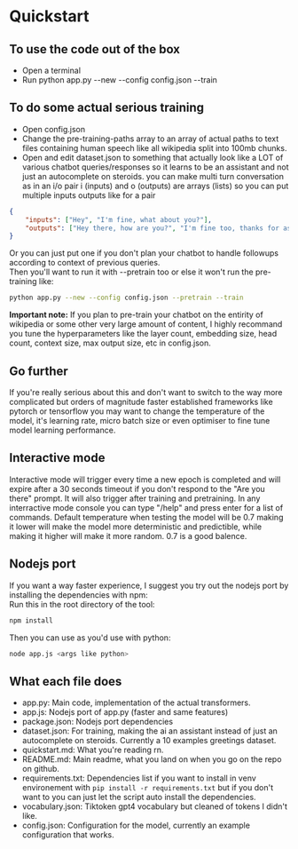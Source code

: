 # Quickstart
## To use the code out of the box
- Open a terminal
- Run python app.py --new --config config.json --train

## To do some actual serious training
- Open config.json
- Change the pre-training-paths array to an array of actual paths to text files containing human speech like all wikipedia split into 100mb chunks.
- Open and edit dataset.json to something that actually look like a LOT of various chatbot queries/responses so it learns to be an assistant and not just an autocomplete on steroids. you can make multi turn conversation as in an i/o pair i (inputs) and o (outputs) are arrays (lists) so you can put multiple inputs outputs like for a pair
```json
{
    "inputs": ["Hey", "I'm fine, what about you?"],
    "outputs": ["Hey there, how are you?", "I'm fine too, thanks for asking :D"]
}
```
Or you can just put one if you don't plan your chatbot to handle followups according to context of previous queries.
<br>
Then you'll want to run it with --pretrain too or else it won't run the pre-training like:
```bash
python app.py --new --config config.json --pretrain --train
```

<strong>Important note:</strong> If you plan to pre-train your chatbot on the entirity of wikipedia or some other very large amount of content, I highly recommand you tune the hyperparameters like the layer count, embedding size, head count, context size, max output size, etc in config.json.

## Go further
If you're really serious about this and don't want to switch to the way more complicated but orders of magnitude faster established frameworks like pytorch or tensorflow you may want to change the temperature of the model, it's learning rate, micro batch size or even optimiser to fine tune model learning performance.

## Interactive mode
Interactive mode will trigger every time a new epoch is completed and will expire after a 30 seconds timeout if you don't respond to the "Are you there" prompt. It will also trigger after training and pretraining. In any interractive mode console you can type "/help" and press enter for a list of commands. Default temperature when testing the model will be 0.7 making it lower will make the model more deterministic and predictible, while making it higher will make it more random. 0.7 is a good balence.

## Nodejs port
If you want a way faster experience, I suggest you try out the nodejs port by installing the dependencies with npm:
<br>
Run this in the root directory of the tool:
```bash
npm install
```
Then you can use as you'd use with python:
```bash
node app.js <args like python>
```

## What each file does
- app.py: Main code, implementation of the actual transformers.
- app.js: Nodejs port of app.py (faster and same features)
- package.json: Nodejs port dependencies
- dataset.json: For training, making the ai an assistant instead of just an autocomplete on steroids. Currently a 10 examples greetings dataset.
- quickstart.md: What you're reading rn.
- README.md: Main readme, what you land on when you go on the repo on github.
- requirements.txt: Dependencies list if you want to install in venv environement with ```pip install -r requirements.txt``` but if you don't want to you can just let the script auto install the dependencies.
- vocabulary.json: Tiktoken gpt4 vocabulary but cleaned of tokens I didn't like.
- config.json: Configuration for the model, currently an example configuration that works.